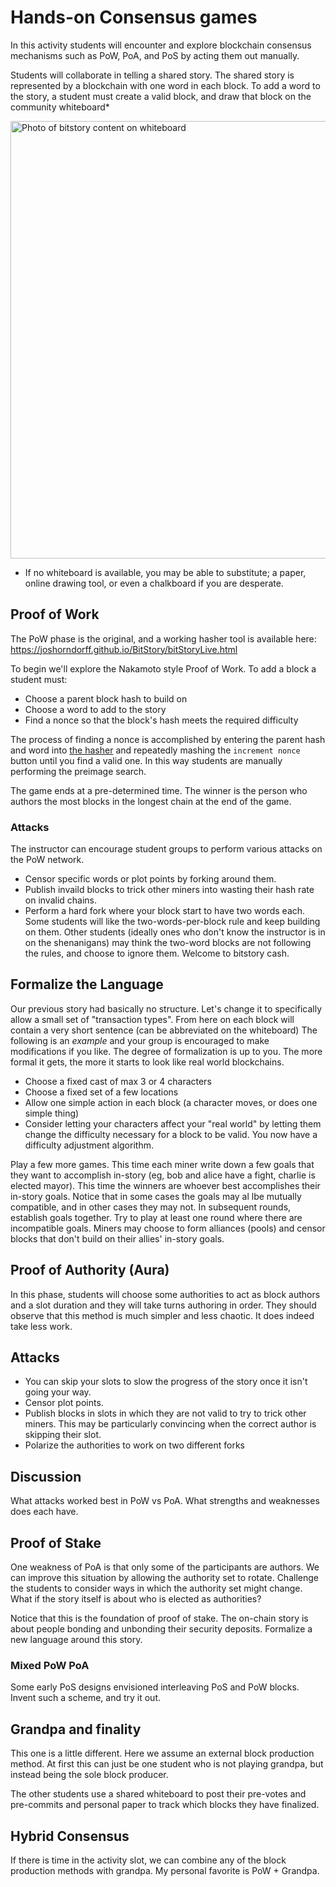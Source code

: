 # Hands-on Consensus games

In this activity students will encounter and explore blockchain consensus mechanisms such as PoW, PoA, and PoS by acting them out manually.

Students will collaborate in telling a shared story. The shared story is represented by a blockchain with one word in each block. To add a word to the story, a student must create a valid block, and draw that block on the community whiteboard\*

<pba-flex center>

<img src="./img/bitStoryLive.jpg" alt="Photo of bitstory content on whiteboard" style="width:700px;" />

</pba-flex>

- If no whiteboard is available, you may be able to substitute; a paper, online drawing tool, or even a chalkboard if you are desperate.

## Proof of Work

The PoW phase is the original, and a working hasher tool is available here: https://joshorndorff.github.io/BitStory/bitStoryLive.html

To begin we'll explore the Nakamoto style Proof of Work. To add a block a student must:

- Choose a parent block hash to build on
- Choose a word to add to the story
- Find a nonce so that the block's hash meets the required difficulty

The process of finding a nonce is accomplished by entering the parent hash and word into [the hasher](https://joshorndorff.github.io/BitStory/bitStoryLive.html) and repeatedly mashing the `increment nonce` button until you find a valid one. In this way students are manually performing the preimage search.

The game ends at a pre-determined time. The winner is the person who authors the most blocks in the longest chain at the end of the game.

### Attacks

The instructor can encourage student groups to perform various attacks on the PoW network.

- Censor specific words or plot points by forking around them.
- Publish invaild blocks to trick other miners into wasting their hash rate on invalid chains.
- Perform a hard fork where your block start to have two words each. Some students will like the two-words-per-block rule and keep building on them. Other students (ideally ones who don't know the instructor is in on the shenanigans) may think the two-word blocks are not following the rules, and choose to ignore them. Welcome to bitstory cash.

## Formalize the Language

Our previous story had basically no structure. Let's change it to specifically allow a small set of "transaction types". From here on each block will contain a very short sentence (can be abbreviated on the whiteboard) The following is an _example_ and your group is encouraged to make modifications if you like. The degree of formalization is up to you. The more formal it gets, the more it starts to look like real world blockchains.

- Choose a fixed cast of max 3 or 4 characters
- Choose a fixed set of a few locations
- Allow one simple action in each block (a character moves, or does one simple thing)
- Consider letting your characters affect your "real world" by letting them change the difficulty necessary for a block to be valid. You now have a difficulty adjustment algorithm.

Play a few more games. This time each miner write down a few goals that they want to accomplish in-story (eg, bob and alice have a fight, charlie is elected mayor). This time the winners are whoever best accomplishes their in-story goals. Notice that in some cases the goals may al lbe mutually compatible, and in other cases they may not. In subsequent rounds, establish goals together. Try to play at least one round where there are incompatible goals. Miners may choose to form alliances (pools) and censor blocks that don't build on their allies' in-story goals.

## Proof of Authority (Aura)

In this phase, students will choose some authorities to act as block authors and a slot duration and they will take turns authoring in order. They should observe that this method is much simpler and less chaotic. It does indeed take less work.

## Attacks

- You can skip your slots to slow the progress of the story once it isn't going your way.
- Censor plot points.
- Publish blocks in slots in which they are not valid to try to trick other miners. This may be particularly convincing when the correct author is skipping their slot.
- Polarize the authorities to work on two different forks

## Discussion

What attacks worked best in PoW vs PoA. What strengths and weaknesses does each have.

## Proof of Stake

One weakness of PoA is that only some of the participants are authors. We can improve this situation by allowing the authority set to rotate.
Challenge the students to consider ways in which the authority set might change. What if the story itself is about who is elected as authorities?

Notice that this is the foundation of proof of stake. The on-chain story is about people bonding and unbonding their security deposits. Formalize a new language around this story.

### Mixed PoW PoA

Some early PoS designs envisioned interleaving PoS and PoW blocks. Invent such a scheme, and try it out.

## Grandpa and finality

This one is a little different. Here we assume an external block production method. At first this can just be one student who is not playing grandpa, but instead being the sole block producer.

The other students use a shared whiteboard to post their pre-votes and pre-commits and personal paper to track which blocks they have finalized.

## Hybrid Consensus

If there is time in the activity slot, we can combine any of the block production methods with grandpa. My personal favorite is PoW + Grandpa.
